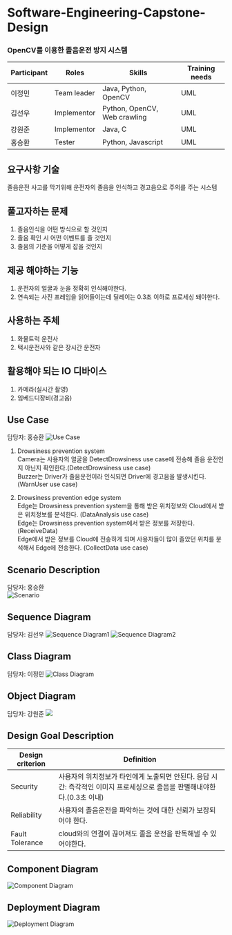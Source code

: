 # Software-Engineering-Capstone-Design

### OpenCV를 이용한 졸음운전 방지 시스템
|Participant|Roles|Skills|Training needs|
|------|---|---|---|
|이정민|Team leader|Java, Python, OpenCV|UML|
|김선우|Implementor|Python, OpenCV, Web crawling|UML|
|강원준|Implementor|Java, C|UML|
|홍승환|Tester|Python, Javascript|UML|


## 요구사항 기술
졸음운전 사고를 막기위해 운전자의 졸음을 인식하고 경고음으로 주의를 주는 시스템

## 풀고자하는 문제
1. 졸음인식을 어떤 방식으로 할 것인지 
2. 졸음 확인 시 어떤 이벤트를 줄 것인지 
3. 졸음의 기준을 어떻게 잡을 것인지

## 제공 해야하는 기능
1. 운전자의 얼굴과 눈을 정확히 인식해야한다.
2. 연속되는 사진 프레임을 읽어들이는데 딜레이는 0.3초 이하로 프로세싱 돼야한다.

## 사용하는 주체
1. 화물트럭 운전사
2. 택시운전사와 같은 장시간 운전자

## 활용해야 되는 IO 디바이스
1. 카메라(실시간 촬영)
2. 임베드디장비(경고음)

## Use Case
담당자: 홍승환
![Use Case](https://user-images.githubusercontent.com/50129757/100181181-0b980000-2f1d-11eb-9a73-a437bcf8b8c5.png)

1. Drowsiness prevention system  
Camera는 사용자의 얼굴을 DetectDrowsiness use case에 전송해 졸음 운전인지 아닌지 확인한다.(DetectDrowsiness use case)  
Buzzer는 Driver가 졸음운전이라 인식되면 Driver에 경고음을 발생시킨다. (WarnUser use case)  

2. Drowsiness prevention edge system  
Edge는 Drowsiness prevention system을 통해 받은 위치정보와 Cloud에서 받은 위치정보를 분석한다. (DataAnalysis use case)  
Edge는 Drowsiness prevention system에서 받은 정보를 저장한다.(ReceiveData)  
Edge에서 받은 정보를 Cloud에 전송하게 되며 사용자들이 많이 졸았던 위치를 분석해서 Edge에 전송한다. (CollectData use case)   

## Scenario Description
담당자: 홍승환  
![Scenario](https://user-images.githubusercontent.com/50129757/95862484-f4061d00-0d9d-11eb-99c1-b06000d03e25.png)

## Sequence Diagram
담당자: 김선우
![Sequence Diagram1](https://user-images.githubusercontent.com/50129757/95867927-a6d97980-0da4-11eb-9a86-9b9d87291999.png)
![Sequence Diagram2](https://user-images.githubusercontent.com/50129757/95863063-b0f87980-0d9e-11eb-84aa-5ceb2a1f6e35.png)

## Class Diagram
담당자: 이정민
![Class Diagram](https://user-images.githubusercontent.com/50129757/100181932-b826b180-2f1e-11eb-9e24-5fa25027c5a3.png)


## Object Diagram
담당자: 강원준
![](https://user-images.githubusercontent.com/50129757/95863260-f2892480-0d9e-11eb-9940-3a80c27a268a.png)


## Design Goal Description
|Design criterion|Definition|
|------|---|
|Security|사용자의 위치정보가 타인에게 노출되면 안된다. 응답 시간: 즉각적인 이미지 프로세싱으로 졸음을 판별해내야한다.(0.3초 이내)|
|Reliability|사용자의 졸음운전을 파악하는 것에 대한 신뢰가 보장되어야 한다.|
|Fault Tolerance|cloud와의 연결이 끊어져도 졸음 운전을 판독해낼 수 있어야한다.|

## Component Diagram
![Component Diagram](https://user-images.githubusercontent.com/50129757/100562932-6efca600-3300-11eb-8020-4377dc6a90b4.png)
## Deployment Diagram
![Deployment Diagram](https://user-images.githubusercontent.com/50129757/100562887-5096aa80-3300-11eb-94c3-965b626b4b57.png)
